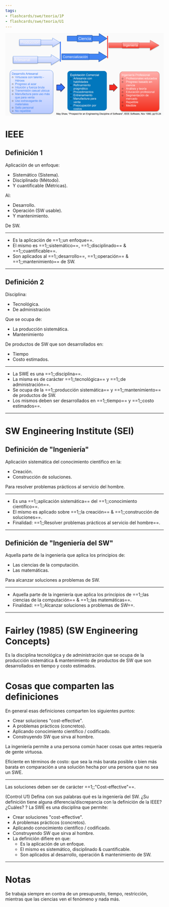 ```yaml
---
tags:
- flashcards/swe/teoria/1P
- flashcards/swe/teoria/U1
---
```


![](01.1-prospect-for-an-engineering-discipline-of-sw.png)

# IEEE

## Definición 1

Aplicación de un enfoque:

- Sistemático (Sistema).
- Disciplinado (Método).
- Y cuantificable (Métricas).

Al:

- Desarrollo.
- Operación (SW usable).
- Y mantenimiento.

De SW.

---

- Es la aplicación de ==1;;un enfoque==.
- El mismo es ==1;;sistemático==, ==1;;disciplinado== & ==1;;cuantificable==.
- Son aplicados al ==1;;desarrollo==, ==1;;operación== & ==1;;mantenimiento== de SW.
<!--SR:!2025-05-08,5,248-->

---

## Definición 2

Disciplina:

- Tecnológica.
- De administración

Que se ocupa de:

- La producción sistemática.
- Mantenimiento

De productos de SW que son desarrollados en:

- Tiempo
- Costo estimados.

---

- La SWE es una ==1;;disciplina==.
- La misma es de carácter ==1;;tecnológica== y ==1;;de administración==.
- Se ocupa de la ==1;;producción sistemática== y ==1;;mantenimiento== de productos de SW.
- Los mismos deben ser desarrollados en ==1;;tiempo== y ==1;;costo estimados==.
<!--SR:!2025-05-04,1,168-->

---

# SW Engineering Institute (SEI)

## Definición de "Ingeniería"

Aplicación sistemática del conocimiento científico en la:

- Creación.
- Construcción de soluciones.

Para resolver problemas prácticos al servicio del hombre.

---

- Es una ==1;;aplicación sistemática== del ==1;;conocimiento científico==.
- El mismo es aplicado sobre ==1;;la creación== & ==1;;construcción de soluciones==.
- Finalidad: ==1;;Resolver problemas prácticos al servicio del hombre==.
<!--SR:!2025-05-06,3,211-->

---

## Definición de "Ingeniería del SW"

Aquella parte de la ingeniería que aplica los principios de:

- Las ciencias de la computación.
- Las matemáticas.

Para alcanzar soluciones a problemas de SW.

---

- Aquella parte de la ingeniería que aplica los principios de ==1;;las ciencias de la computación== & ==1;;las matemáticas==.
- Finalidad: ==1;;Alcanzar soluciones a problemas de SW==.
<!--SR:!2025-05-06,3,208-->

---

# Fairley (1985) (SW Engineering Concepts)

Es la disciplina tecnológica y de administración que se ocupa de la producción sistemática & mantenimiento de productos de SW que son desarrollados en tiempo y costo estimados.

# Cosas que comparten las definiciones

En general esas definiciones comparten los siguientes puntos:

- Crear soluciones "cost-effective".
- A problemas prácticos (concretos).
- Aplicando conocimiento científico / codificado.
- Construyendo SW que sirva al hombre.

La ingeniería permite a una persona común hacer cosas que antes requería de gente virtuosa.

Eficiente en términos de costo: que sea la más barata posible o bien más barata en comparación a una solución hecha por una persona que no sea un SWE.

---

Las soluciones deben ser de carácter ==1;;"Cost-effective"==.
<!--SR:!2025-05-08,5,268-->

(Control U1) Defina con sus palabras qué es la ingeniería del SW. ¿Su definición tiene alguna diferencia/discrepancia con la definición de la IEEE? ¿Cuáles?
?
La SWE es una disciplina que permite:
- Crear soluciones "cost-effective".
- A problemas prácticos (concretos).
- Aplicando conocimiento científico / codificado.
- Construyendo SW que sirva al hombre.
- La definición difiere en que:
	- Es la aplicación de un enfoque.
	- El mismo es sistemático, disciplinado & cuantificable.
	- Son aplicados al desarrollo, operación & mantenimiento de SW.
<!--SR:!2025-05-05,2,208-->

---

# Notas

Se trabaja siempre en contra de un presupuesto, tiempo, restricción, mientras que las ciencias ven el fenómeno y nada más.
